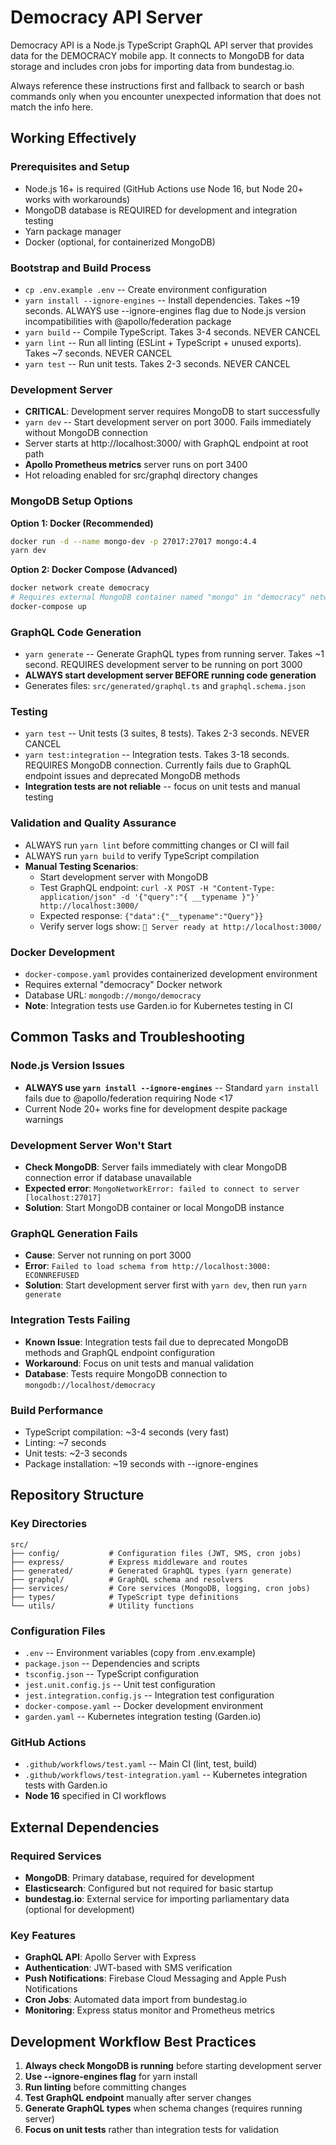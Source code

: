 # Democracy API Server

Democracy API is a Node.js TypeScript GraphQL API server that provides data for the DEMOCRACY mobile app. It connects to MongoDB for data storage and includes cron jobs for importing data from bundestag.io.

Always reference these instructions first and fallback to search or bash commands only when you encounter unexpected information that does not match the info here.

## Working Effectively

### Prerequisites and Setup
- Node.js 16+ is required (GitHub Actions use Node 16, but Node 20+ works with workarounds)
- MongoDB database is REQUIRED for development and integration testing
- Yarn package manager
- Docker (optional, for containerized MongoDB)

### Bootstrap and Build Process
- `cp .env.example .env` -- Create environment configuration
- `yarn install --ignore-engines` -- Install dependencies. Takes ~19 seconds. ALWAYS use --ignore-engines flag due to Node.js version incompatibilities with @apollo/federation package
- `yarn build` -- Compile TypeScript. Takes 3-4 seconds. NEVER CANCEL
- `yarn lint` -- Run all linting (ESLint + TypeScript + unused exports). Takes ~7 seconds. NEVER CANCEL  
- `yarn test` -- Run unit tests. Takes 2-3 seconds. NEVER CANCEL

### Development Server
- **CRITICAL**: Development server requires MongoDB to start successfully
- `yarn dev` -- Start development server on port 3000. Fails immediately without MongoDB connection
- Server starts at http://localhost:3000/ with GraphQL endpoint at root path
- **Apollo Prometheus metrics** server runs on port 3400
- Hot reloading enabled for src/graphql directory changes

### MongoDB Setup Options
**Option 1: Docker (Recommended)**
```bash
docker run -d --name mongo-dev -p 27017:27017 mongo:4.4
yarn dev
```

**Option 2: Docker Compose (Advanced)**
```bash
docker network create democracy
# Requires external MongoDB container named "mongo" in "democracy" network
docker-compose up
```

### GraphQL Code Generation
- `yarn generate` -- Generate GraphQL types from running server. Takes ~1 second. REQUIRES development server to be running on port 3000
- **ALWAYS start development server BEFORE running code generation**
- Generates files: `src/generated/graphql.ts` and `graphql.schema.json`

### Testing
- `yarn test` -- Unit tests (3 suites, 8 tests). Takes 2-3 seconds. NEVER CANCEL
- `yarn test:integration` -- Integration tests. Takes 3-18 seconds. REQUIRES MongoDB connection. Currently fails due to GraphQL endpoint issues and deprecated MongoDB methods
- **Integration tests are not reliable** -- focus on unit tests and manual testing

### Validation and Quality Assurance
- ALWAYS run `yarn lint` before committing changes or CI will fail
- ALWAYS run `yarn build` to verify TypeScript compilation
- **Manual Testing Scenarios**: 
  - Start development server with MongoDB
  - Test GraphQL endpoint: `curl -X POST -H "Content-Type: application/json" -d '{"query":"{ __typename }"}' http://localhost:3000/`
  - Expected response: `{"data":{"__typename":"Query"}}`
  - Verify server logs show: `🚀 Server ready at http://localhost:3000/`

### Docker Development
- `docker-compose.yaml` provides containerized development environment
- Requires external "democracy" Docker network
- Database URL: `mongodb://mongo/democracy`
- **Note**: Integration tests use Garden.io for Kubernetes testing in CI

## Common Tasks and Troubleshooting

### Node.js Version Issues
- **ALWAYS use `yarn install --ignore-engines`** -- Standard `yarn install` fails due to @apollo/federation requiring Node <17
- Current Node 20+ works fine for development despite package warnings

### Development Server Won't Start
- **Check MongoDB**: Server fails immediately with clear MongoDB connection error if database unavailable
- **Expected error**: `MongoNetworkError: failed to connect to server [localhost:27017]`
- **Solution**: Start MongoDB container or local MongoDB instance

### GraphQL Generation Fails
- **Cause**: Server not running on port 3000
- **Error**: `Failed to load schema from http://localhost:3000: ECONNREFUSED`
- **Solution**: Start development server first with `yarn dev`, then run `yarn generate`

### Integration Tests Failing
- **Known Issue**: Integration tests fail due to deprecated MongoDB methods and GraphQL endpoint configuration
- **Workaround**: Focus on unit tests and manual validation
- **Database**: Tests require MongoDB connection to `mongodb://localhost/democracy`

### Build Performance
- TypeScript compilation: ~3-4 seconds (very fast)
- Linting: ~7 seconds
- Unit tests: ~2-3 seconds
- Package installation: ~19 seconds with --ignore-engines

## Repository Structure

### Key Directories
```
src/
├── config/           # Configuration files (JWT, SMS, cron jobs)
├── express/          # Express middleware and routes
├── generated/        # Generated GraphQL types (yarn generate)
├── graphql/          # GraphQL schema and resolvers
├── services/         # Core services (MongoDB, logging, cron jobs)
├── types/            # TypeScript type definitions
└── utils/            # Utility functions
```

### Configuration Files
- `.env` -- Environment variables (copy from .env.example)
- `package.json` -- Dependencies and scripts
- `tsconfig.json` -- TypeScript configuration
- `jest.unit.config.js` -- Unit test configuration
- `jest.integration.config.js` -- Integration test configuration
- `docker-compose.yaml` -- Docker development environment
- `garden.yaml` -- Kubernetes integration testing (Garden.io)

### GitHub Actions
- `.github/workflows/test.yaml` -- Main CI (lint, test, build)
- `.github/workflows/test-integration.yaml` -- Kubernetes integration tests with Garden.io
- **Node 16** specified in CI workflows

## External Dependencies

### Required Services
- **MongoDB**: Primary database, required for development
- **Elasticsearch**: Configured but not required for basic startup
- **bundestag.io**: External service for importing parliamentary data (optional for development)

### Key Features
- **GraphQL API**: Apollo Server with Express
- **Authentication**: JWT-based with SMS verification
- **Push Notifications**: Firebase Cloud Messaging and Apple Push Notifications
- **Cron Jobs**: Automated data import from bundestag.io
- **Monitoring**: Express status monitor and Prometheus metrics

## Development Workflow Best Practices
1. **Always check MongoDB is running** before starting development server
2. **Use --ignore-engines flag** for yarn install
3. **Run linting** before committing changes
4. **Test GraphQL endpoint** manually after server changes
5. **Generate GraphQL types** when schema changes (requires running server)
6. **Focus on unit tests** rather than integration tests for validation